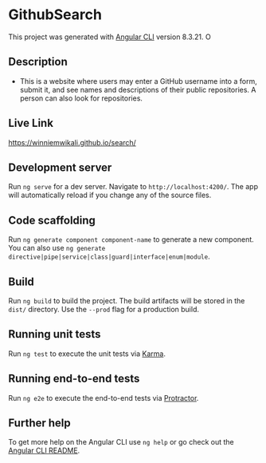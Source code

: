 # GithubSearch

This project was generated with [Angular CLI](https://github.com/angular/angular-cli) version 8.3.21.
O

## Description
- This is a website where users may enter a GitHub username into a form, submit it, and see names and descriptions of their public repositories. A person can also look for repositories.

## Live Link
https://winniemwikali.github.io/search/

<!-- ## Author
- Winnie Mwikali Web Developer -->
## Development server

Run `ng serve` for a dev server. Navigate to `http://localhost:4200/`. The app will automatically reload if you change any of the source files.

## Code scaffolding

Run `ng generate component component-name` to generate a new component. You can also use `ng generate directive|pipe|service|class|guard|interface|enum|module`.

## Build

Run `ng build` to build the project. The build artifacts will be stored in the `dist/` directory. Use the `--prod` flag for a production build.

## Running unit tests

Run `ng test` to execute the unit tests via [Karma](https://karma-runner.github.io).

## Running end-to-end tests

Run `ng e2e` to execute the end-to-end tests via [Protractor](http://www.protractortest.org/).

## Further help

To get more help on the Angular CLI use `ng help` or go check out the [Angular CLI README](https://github.com/angular/angular-cli/blob/master/README.md).
